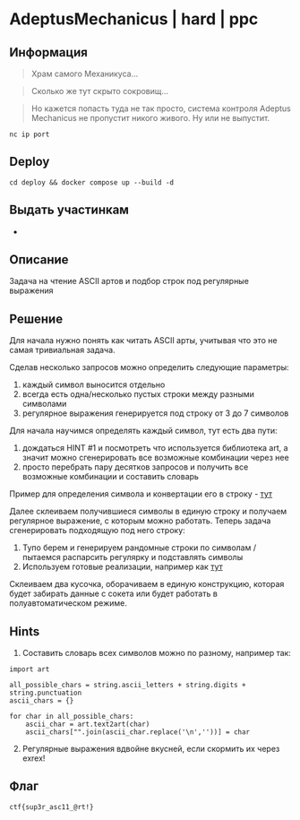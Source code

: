 # AdeptusMechanicus | hard | ppc

## Информация

> Храм самого Механикуса...

> Сколько же тут скрыто сокровищ...

> Но кажется попасть туда не так просто, система контроля Adeptus Mechanicus не пропустит никого живого. Ну или не выпустит.

`nc ip port`

## Deploy

```bash=
cd deploy && docker compose up --build -d
```

## Выдать участинкам

-

## Описание

Задача на чтение ASCII артов и подбор строк под регулярные выражения

## Решение

Для начала нужно понять как читать ASCII арты, учитывая что это не самая тривиальная задача.

Сделав несколько запросов можно определить следующие параметры:
1. каждый символ выносится отдельно
2. всегда есть одна/несколько пустых строки между разными символами
3. регулярное выражения генерируется под строку от 3 до 7 символов 

Для начала научимся определять каждый символ, тут есть два пути:
1. дождаться HINT #1 и посмотреть что используется библиотека art, а значит можно сгенерировать все возможные комбинации через нее
2. просто перебрать пару десятков запросов и получить все возможные комбинации и составить словарь

Пример для определения символа и конвертации его в строку - [тут](solve/ascii2text.py)

Далее склеиваем получившиеся символы в единую строку и получаем регулярное выражение, с которым можно работать. Теперь задача сгенерировать подходящую под него строку:
1. Тупо берем и генерируем рандомные строки по символам / пытаемся распарсить регулярку и подставлять символы
2. Используем готовые реализации, например как [тут](solve/rex2text.py)

Склеиваем два кусочка, оборачиваем в единую конструкцию, которая будет забирать данные с сокета или будет работать в полуавтоматическом режиме.

## Hints

1. Составить словарь всех символов можно по разному, например так:
```
import art

all_possible_chars = string.ascii_letters + string.digits + string.punctuation
ascii_chars = {}

for char in all_possible_chars:
    ascii_char = art.text2art(char)
    ascii_chars["".join(ascii_char.replace('\n',''))] = char
```

2. Регулярные выражения вдвойне вкусней, если скормить их через exrex!

## Флаг

`ctf{sup3r_asc11_@rt!}`

